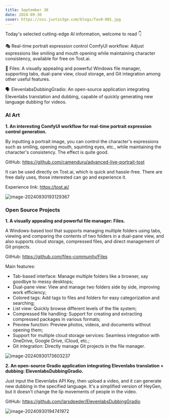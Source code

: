 ```yaml
---
title: September 30
date: 2024-09-30
cover: https://oss.justin3go.com/blogs/fav0-001.jpg
---
```


Today's selected cutting-edge AI information, welcome to read 👇

🎭 Real-time portrait expression control ComfyUI workflow: Adjust expressions like smiling and mouth opening while maintaining character consistency, available for free on Tost.ai.

📁 Files: A visually appealing and powerful Windows file manager, supporting tabs, dual-pane view, cloud storage, and Git integration among other useful features.

🗣️ ElevenlabsDubbingGradio: An open-source application integrating Elevenlabs translation and dubbing, capable of quickly generating new language dubbing for videos.

### AI Art

**1. An interesting ComfyUI workflow for real-time portrait expression control generation.**

By inputting a portrait image, you can control the character's expressions such as smiling, opening mouth, squinting eyes, etc., while maintaining the character's consistency. The effect is quite good.

GitHub: https://github.com/camenduru/advanced-live-portrait-tost

It can be used directly on Tost.ai, which is quick and hassle-free. There are free daily uses, those interested can go and experience it.

Experience link: https://tost.ai/

![image-20240930193129367](https://cdn.jsdelivr.net/gh/freelander/oss@master/ai-daily/2024-09-30/image-20240930193129367.png)

### Open Source Projects

**1. A visually appealing and powerful file manager: Files.**

A Windows-based tool that supports managing multiple folders using tabs, viewing and comparing the contents of two folders in a dual-pane view, and also supports cloud storage, compressed files, and direct management of Git projects.

GitHub: https://github.com/files-community/Files

Main features:

- Tab-based interface: Manage multiple folders like a browser, say goodbye to messy desktops;
- Dual-pane view: View and manage two folders side by side, improving work efficiency;
- Colored tags: Add tags to files and folders for easy categorization and searching;
- List view: Quickly browse different levels of the file system;
- Compressed file handling: Support for creating and extracting compressed packages in various formats;
- Preview function: Preview photos, videos, and documents without opening them;
- Support for multiple cloud storage services: Seamless integration with OneDrive, Google Drive, iCloud, etc.;
- Git integration: Directly manage Git projects in the file manager.

![image-20240930173603237](https://cdn.jsdelivr.net/gh/freelander/oss@master/ai-daily/2024-09-30/image-20240930173603237.png)

**2. An open-source Gradio application integrating Elevenlabs translation + dubbing: ElevenlabsDubbingGradio.**

Just input the Elevenlabs API Key, then upload a video, and it can generate new dubbing in the specified language. It's a simplified version of HeyGen, but it doesn't change the lip movements of people in the video.

GitHub: https://github.com/larsdpeder/ElevenlabsDubbingGradio

![image-20240930194741972](https://cdn.jsdelivr.net/gh/freelander/oss@master/ai-daily/2024-09-30/image-20240930194741972.png)
